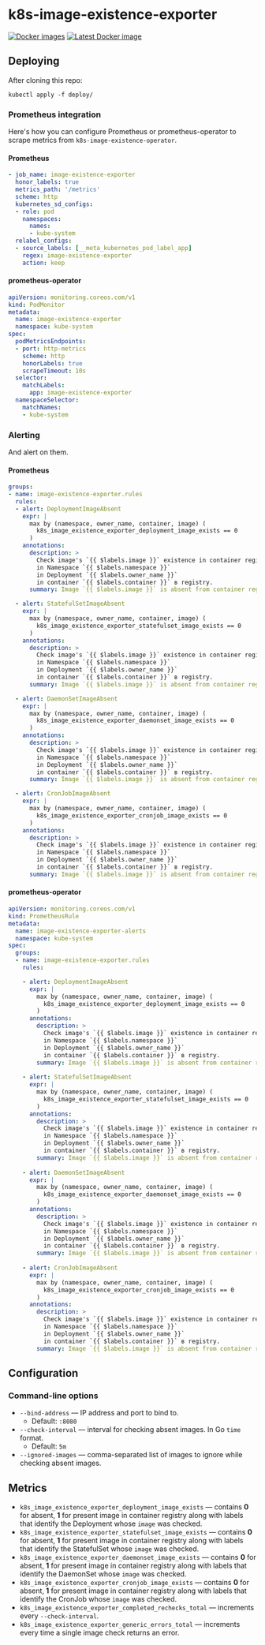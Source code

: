 # k8s-image-existence-exporter

[![Docker images](https://img.shields.io/docker/automated/flant/k8s-image-availability-exporter)](https://hub.docker.com/r/flant/k8s-image-availability-exporter)
[![Latest Docker image](https://img.shields.io/docker/v/flant/k8s-image-availability-exporter?sort=semver)](https://hub.docker.com/r/flant/k8s-image-availability-exporter)

## Deploying

After cloning this repo:

`kubectl apply -f deploy/`

### Prometheus integration
 
Here's how you can configure Prometheus or prometheus-operator to scrape metrics from `k8s-image-existence-operator`.
 
#### Prometheus

```yaml
- job_name: image-existence-exporter
  honor_labels: true
  metrics_path: '/metrics'
  scheme: http
  kubernetes_sd_configs:
  - role: pod
    namespaces:
      names:
      - kube-system
  relabel_configs:
  - source_labels: [__meta_kubernetes_pod_label_app]
    regex: image-existence-exporter
    action: keep
```

#### prometheus-operator

```yaml
apiVersion: monitoring.coreos.com/v1
kind: PodMonitor
metadata:
  name: image-existence-exporter
  namespace: kube-system
spec:
  podMetricsEndpoints:
  - port: http-metrics
    scheme: http
    honorLabels: true
    scrapeTimeout: 10s
  selector:
    matchLabels:
      app: image-existence-exporter
  namespaceSelector:
    matchNames:
    - kube-system
```

### Alerting

And alert on them.

#### Prometheus

```yaml
groups:
- name: image-existence-exporter.rules
  rules:
  - alert: DeploymentImageAbsent
    expr: |
      max by (namespace, owner_name, container, image) (
        k8s_image_existence_exporter_deployment_image_exists == 0
      )
    annotations:
      description: >
        Check image's `{{ $labels.image }}` existence in container registry
        in Namespace `{{ $labels.namespace }}`
        in Deployment `{{ $labels.owner_name }}`
        in container `{{ $labels.container }}` в registry.
      summary: Image `{{ $labels.image }}` is absent from container registry.

  - alert: StatefulSetImageAbsent
    expr: |
      max by (namespace, owner_name, container, image) (
        k8s_image_existence_exporter_statefulset_image_exists == 0
      )
    annotations:
      description: >
        Check image's `{{ $labels.image }}` existence in container registry
        in Namespace `{{ $labels.namespace }}`
        in Deployment `{{ $labels.owner_name }}`
        in container `{{ $labels.container }}` в registry.
      summary: Image `{{ $labels.image }}` is absent from container registry.

  - alert: DaemonSetImageAbsent
    expr: |
      max by (namespace, owner_name, container, image) (
        k8s_image_existence_exporter_daemonset_image_exists == 0
      )
    annotations:
      description: >
        Check image's `{{ $labels.image }}` existence in container registry
        in Namespace `{{ $labels.namespace }}`
        in Deployment `{{ $labels.owner_name }}`
        in container `{{ $labels.container }}` в registry.
      summary: Image `{{ $labels.image }}` is absent from container registry.

  - alert: CronJobImageAbsent
    expr: |
      max by (namespace, owner_name, container, image) (
        k8s_image_existence_exporter_cronjob_image_exists == 0
      )
    annotations:
      description: >
        Check image's `{{ $labels.image }}` existence in container registry
        in Namespace `{{ $labels.namespace }}`
        in Deployment `{{ $labels.owner_name }}`
        in container `{{ $labels.container }}` в registry.
      summary: Image `{{ $labels.image }}` is absent from container registry.
```

#### prometheus-operator

```yaml
apiVersion: monitoring.coreos.com/v1
kind: PrometheusRule
metadata:
  name: image-existence-exporter-alerts
  namespace: kube-system
spec:
  groups:
  - name: image-existence-exporter.rules
    rules:

    - alert: DeploymentImageAbsent
      expr: |
        max by (namespace, owner_name, container, image) (
          k8s_image_existence_exporter_deployment_image_exists == 0
        )
      annotations:
        description: >
          Check image's `{{ $labels.image }}` existence in container registry
          in Namespace `{{ $labels.namespace }}`
          in Deployment `{{ $labels.owner_name }}`
          in container `{{ $labels.container }}` в registry.
        summary: Image `{{ $labels.image }}` is absent from container registry.
    
    - alert: StatefulSetImageAbsent
      expr: |
        max by (namespace, owner_name, container, image) (
          k8s_image_existence_exporter_statefulset_image_exists == 0
        )
      annotations:
        description: >
          Check image's `{{ $labels.image }}` existence in container registry
          in Namespace `{{ $labels.namespace }}`
          in Deployment `{{ $labels.owner_name }}`
          in container `{{ $labels.container }}` в registry.
        summary: Image `{{ $labels.image }}` is absent from container registry.
    
    - alert: DaemonSetImageAbsent
      expr: |
        max by (namespace, owner_name, container, image) (
          k8s_image_existence_exporter_daemonset_image_exists == 0
        )
      annotations:
        description: >
          Check image's `{{ $labels.image }}` existence in container registry
          in Namespace `{{ $labels.namespace }}`
          in Deployment `{{ $labels.owner_name }}`
          in container `{{ $labels.container }}` в registry.
        summary: Image `{{ $labels.image }}` is absent from container registry.
    
    - alert: CronJobImageAbsent
      expr: |
        max by (namespace, owner_name, container, image) (
          k8s_image_existence_exporter_cronjob_image_exists == 0
        )
      annotations:
        description: >
          Check image's `{{ $labels.image }}` existence in container registry
          in Namespace `{{ $labels.namespace }}`
          in Deployment `{{ $labels.owner_name }}`
          in container `{{ $labels.container }}` в registry.
        summary: Image `{{ $labels.image }}` is absent from container registry.
```

## Configuration

### Command-line options

* `--bind-address` — IP address and port to bind to.
  * Default: `:8080`
* `--check-interval` — interval for checking absent images. In Go `time` format.
  * Default: `5m`
* `--ignored-images` — comma-separated list of images to ignore while checking absent images.

## Metrics

* `k8s_image_existence_exporter_deployment_image_exists` — contains **0** for absent, **1** for present image in container registry along with labels that identify the Deployment whose `image` was checked.
* `k8s_image_existence_exporter_statefulset_image_exists` — contains **0** for absent, **1** for present image in container registry along with labels that identify the StatefulSet whose `image` was checked.
* `k8s_image_existence_exporter_daemonset_image_exists` — contains **0** for absent, **1** for present image in container registry along with labels that identify the DaemonSet whose `image` was checked.
* `k8s_image_existence_exporter_cronjob_image_exists` — contains **0** for absent, **1** for present image in container registry along with labels that identify the CronJob whose `image` was checked.
* `k8s_image_existence_exporter_completed_rechecks_total` — increments every `--check-interval`.
* `k8s_image_existence_exporter_generic_errors_total` — increments every time a single image check returns an error.